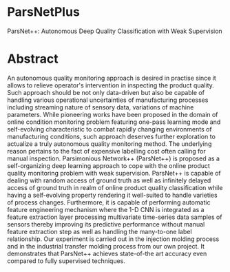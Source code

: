 # ParsNetPlus
ParsNet++: Autonomous Deep Quality Classification with Weak Supervision

# Abstract
An autonomous quality monitoring approach is desired in practise since it allows to relieve operator's intervention in inspecting the product quality. Such approach should be not only data-driven but also be capable of handling various operational uncertainties of manufacturing processes including streaming nature of sensory data, variations of machine parameters. While pioneering works have been proposed in the domain of online condition monitoring problem featuring one-pass learning mode and self-evolving characteristic to combat rapidly changing environments of manufacturing conditions, such approach deserves further exploration to actualize a truly autonomous quality monitoring method. The underlying reason pertains to the fact of expensive labelling cost often calling for manual inspection. Parsimonious Network++ (ParsNet++) is proposed as a self-organizing deep learning approach to cope with the online product quality monitoring problem with weak supervision. ParsNet++ is capable of dealing with random access of ground truth as well as infinitely delayed access of ground truth in realm of online product quality classification while having a self-evolving property rendering it well-suited to handle varieties of process changes. Furthermore, it is capable of performing automatic feature engineering mechanism where the 1-D CNN is integrated as a feature extraction layer processing multivariate time-series data samples of sensors thereby improving its predictive performance without manual feature extraction step as well as handling the many-to-one label relationship. Our experiment is carried out in the injection molding process and in the industrial transfer molding process from our own project. It demonstrates that ParsNet++ achieves state-of-the art accuracy even compared to fully supervised techniques.  
